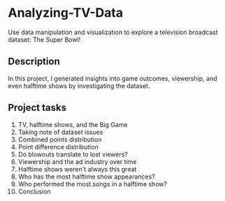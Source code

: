 # Analyzing-TV-Data
Use data manipulation and visualization to explore a television broadcast dataset: The Super Bowl!

## Description
In this project, I generated insights into game outcomes, viewership, and even halftime shows by investigating the dataset.

## Project tasks
1. TV, halftime shows, and the Big Game
2. Taking note of dataset issues
3. Combined points distribution
4. Point difference distribution
5. Do blowouts translate to lost viewers?
6. Viewership and the ad industry over time
7. Halftime shows weren't always this great
8. Who has the most halftime show appearances?
9. Who performed the most songs in a halftime show?
10. Conclusion
